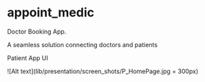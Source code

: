 # appoint_medic

Doctor Booking App.

A seamless solution connecting doctors and patients

Patient App UI

![Alt text](lib/presentation/screen_shots/P_HomePage.jpg = 300px)